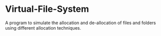 # Virtual-File-System
A program to simulate the allocation and de-allocation of files and folders using different allocation techniques.
